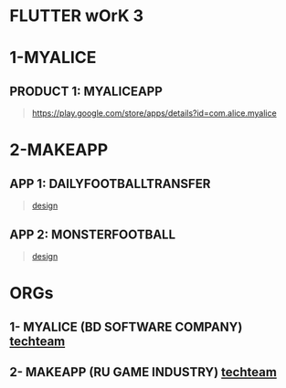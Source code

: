 # FLUTTER wOrK 3

# 1-MYALICE
## PRODUCT 1: MYALICEAPP
> https://play.google.com/store/apps/details?id=com.alice.myalice

# 2-MAKEAPP
## APP 1: DAILYFOOTBALLTRANSFER
> [design](https://www.figma.com/file/dekhabJglospiuJ4m5HfGN/Daily-Football-Transfer?node-id=0%3A1)
## APP 2: MONSTERFOOTBALL
> [design](https://www.figma.com/file/VyaAJJJusHvDtOt6MjkJBJ/Sporting-App?node-id=0%3A1&t=UtYQC8kUAWm63Tzm-0)


# ORGs
## 1- MYALICE (BD SOFTWARE COMPANY) [techteam](https://www.linkedin.com/search/results/people/?currentCompany=%5B%2214491153%22%5D&origin=COMPANY_PAGE_CANNED_SEARCH&sid=gfw)
## 2- MAKEAPP (RU GAME INDUSTRY) [techteam](https://gitlab.com/users/sakib-rahman-bangladesh/following)